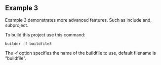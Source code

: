 ## Example 3

Example 3 demonstrates more advanced features. Such as include and, subproject.

To build this project use this command:

	builder -f buildfile3
	

The -f option specifies the name of the buildfile to use, default filename is "buildfile".